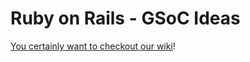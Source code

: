 # Ruby on Rails - GSoC Ideas

[You certainly want to checkout our wiki](https://github.com/railsgsoc/ideas/wiki)!
